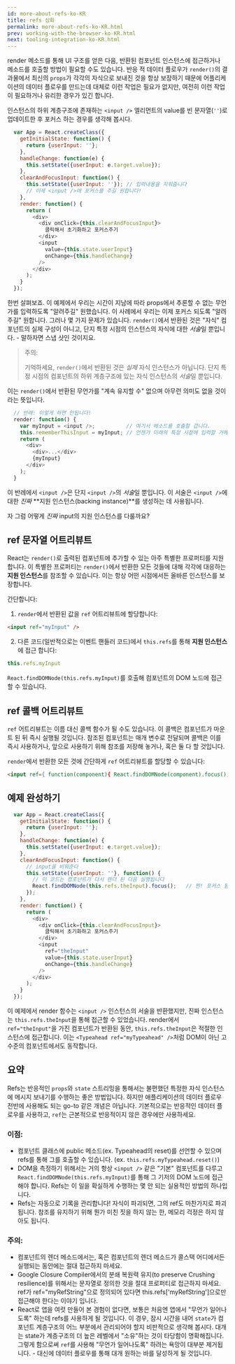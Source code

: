 ```yaml
---
id: more-about-refs-ko-KR
title: refs 심화
permalink: more-about-refs-ko-KR.html
prev: working-with-the-browser-ko-KR.html
next: tooling-integration-ko-KR.html
---
```

render 메소드를 통해 UI 구조를 얻은 다음, 반환된 컴포넌트 인스턴스에 접근하거나 메소드를 호출할 방법이 필요할 수도 있습니다. 반응 적 데이터 플로우가 `render()`의 결과물에서 최신의 `props`가 각각의 자식으로 보내진 것을 항상 보장하기 때문에 어플리케이션의 데이터 플로우를 만드는데 대체로 이런 작업은 필요가 없지만, 여전히 이런 작업이 필요하거나 유리한 경우가 있긴 합니다.

인스턴스의 하위 계층구조에 존재하는 `<input />` 엘리먼트의 value를 빈 문자열(`''`)로 업데이트한 후 포커스 하는 경우를 생각해 봅시다.

```javascript
  var App = React.createClass({
    getInitialState: function() {
      return {userInput: ''};
    },
    handleChange: function(e) {
      this.setState({userInput: e.target.value});
    },
    clearAndFocusInput: function() {
      this.setState({userInput: ''}); // 입력내용을 지워줍니다
      // 이제 <input />에 포커스를 주길 원합니다!
    },
    render: function() {
      return (
        <div>
          <div onClick={this.clearAndFocusInput}>
            클릭해서 초기화하고 포커스주기
          </div>
          <input
            value={this.state.userInput}
            onChange={this.handleChange}
          />
        </div>
      );
    }
  });
```


한번 살펴보죠. 이 예제에서 우리는 시간이 지남에 따라 props에서 추론할 수 없는 무언가를 입력하도록 "알려주길" 원했습니다. 이 사례에서 우리는 이제 포커스 되도록 "알려주길" 원합니다. 그러나 몇 가지 문제가 있습니다. `render()`에서 반환된 것은 "자식" 컴포넌트의 실제 구성이 아니고, 단지 특정 시점의 인스턴스의 자식에 대한 *서술*일 뿐입니다. - 말하자면 스냅 샷인 것이지요.

> 주의:
>
> 기억하세요, `render()`에서 반환된 것은 *실제* 자식 인스턴스가 아닙니다. 단지 특정 시점의 컴포넌트의 하위 계층구조에 있는 자식 인스턴스의 *서술*일 뿐입니다.


이는 `render()`에서 반환된 무언가를 "계속 유지할 수" 없으며 아무런 의미도 없을 것이라는 뜻입니다.

```javascript
  // 반례: 이렇게 하면 안됩니다!
  render: function() {
    var myInput = <input />;          // 여기서 메소드를 호출할 겁니다.
    this.rememberThisInput = myInput; // 언젠가 미래의 특정 시점에 입력할 거에요! YAY!
    return (
      <div>
        <div>...</div>
        {myInput}
      </div>
    );
  }
```

이 반례에서 `<input />`은 단지 `<input />`의 *서술*일 뿐입니다. 이 서술은 `<input />`에 대한 *진짜* **지원 인스턴스(backing instance)**를 생성하는 데 사용됩니다.

자 그럼 어떻게 *진짜* input의 지원 인스턴스를 다룰까요?

## ref 문자열 어트리뷰트

React는 `render()`로 출력된 컴포넌트에 추가할 수 있는 아주 특별한 프로퍼티를 지원합니다. 이 특별한 프로퍼티는 `render()`에서 반환한 모든 것들에 대해 각각에 대응하는 **지원 인스턴스**를 참조할 수 있습니다. 이는 항상 어떤 시점에서든 올바른 인스턴스를 보장합니다.


간단합니다:

1. `render`에서 반환된 값을 `ref` 어트리뷰트에 할당합니다:

  ```html
  <input ref="myInput" />
  ```

2. 다른 코드(일반적으로는 이벤트 핸들러 코드)에서 `this.refs`를 통해 **지원 인스턴스**에 접근 합니다:

  ```javascript
  this.refs.myInput
  ```

  `React.findDOMNode(this.refs.myInput)`를 호출해 컴포넌트의 DOM 노드에 접근할 수 있습니다.

## ref 콜백 어트리뷰트

`ref` 어트리뷰트는 이름 대신 콜백 함수가 될 수도 있습니다. 이 콜백은 컴포넌트가 마운트 된 뒤 즉시 실행될 것입니다. 참조된 컴포넌트는 매개 변수로 전달되며 콜백은 이를 즉시 사용하거나, 앞으로 사용하기 위해 참조를 저장해 놓거나, 혹은 둘 다 할 것입니다.

`render`에서 반환한 모든 것에 간단하게 `ref` 어트리뷰트를 할당할 수 있습니다:

  ```html
  <input ref={ function(component){ React.findDOMNode(component).focus();} } />
  ```

## 예제 완성하기

```javascript
  var App = React.createClass({
    getInitialState: function() {
      return {userInput: ''};
    },
    handleChange: function(e) {
      this.setState({userInput: e.target.value});
    },
    clearAndFocusInput: function() {
      // input을 비워준다
      this.setState({userInput: ''}, function() {
        // 이 코드는 컴포넌트가 다시 렌더 된 다음 실행됩니다
        React.findDOMNode(this.refs.theInput).focus();   // 짠! 포커스 됨!
      });
    },
    render: function() {
      return (
        <div>
          <div onClick={this.clearAndFocusInput}>
            클릭해서 초기화하고 포커스주기
          </div>
          <input
            ref="theInput"
            value={this.state.userInput}
            onChange={this.handleChange}
          />
        </div>
      );
    }
  });
```

이 예제에서 render 함수는 `<input />` 인스턴스의 서술을 반환했지만, 진짜 인스턴스는 `this.refs.theInput`을 통해 접근할 수 있었습니다. render에서 `ref="theInput"`을 가진 컴포넌트가 반환된 동안, `this.refs.theInput`은 적절한 인스턴스에 접근합니다. 이는 `<Typeahead ref="myTypeahead" />`처럼 DOM이 아닌 고수준의 컴포넌트에서도 동작합니다.


## 요약

Refs는 반응적인 `props`와 `state` 스트리밍을 통해서는 불편했던 특정한 자식 인스턴스에 메시지 보내기를 수행하는 좋은 방법입니다. 하지만 애플리케이션의 데이터 플로우 전반에 사용해도 되는 go-to 같은 개념은 아닙니다. 기본적으로는 반응적인 데이터 플로우를 사용하고, `ref`는 근본적으로 반응적이지 않은 경우에만 사용하세요.

### 이점:

- 컴포넌트 클래스에 public 메소드(ex. Typeahead의 reset)를 선언할 수 있으며 refs를 통해 그를 호출할 수 있습니다. (ex. `this.refs.myTypeahead.reset()`)
- DOM을 측정하기 위해서는 거의 항상 `<input />` 같은 "기본" 컴포넌트를 다루고 `React.findDOMNode(this.refs.myInput)`를 통해 그 기저의 DOM 노드에 접근해야 합니다. Refs는 이 일을 확실하게 수행하는 몇 안 되는 실용적인 방법의 하나입니다.
- Refs는 자동으로 기록을 관리합니다! 자식이 파괴되면, 그의 ref도 마찬가지로 파괴됩니다. 참조를 유지하기 위해 뭔가 미친 짓을 하지 않는 한, 메모리 걱정은 하지 않아도 됩니다. 

### 주의:

- 컴포넌트의 렌더 메소드에서는, 혹은 컴포넌트의 렌더 메소드가 콜스택 어디에서든 실행되는 동안에는 절대 접근하지 마세요.
- Google Closure Compiler에서의 분쇄 복원력 유지(to preserve Crushing resilience)를 위해서는 문자열로 정의한 것을 절대 프로퍼티로 접근하지 마세요. ref가 ref="myRefString"으로 정의되어 있다면 this.refs['myRefString']으로만 접근해야 한다는 이야기 입니다.
- React로 앱을 여럿 만들어 본 경험이 없다면, 보통은 처음엔 앱에서 "무언가 일어나도록" 하는데 refs를 사용하게 될 것입니다. 이 경우, 잠시 시간을 내어 `state`가 컴포넌트 계층구조의 어느 부분에서 관리되어야 할지 비판적으로 생각해 봅시다. 대개는 state가 계층구조의 더 높은 레벨에서 "소유"하는 것이 타당함이 명확해집니다. 그렇게 함으로써 `ref`를 사용해 "무언가 일어나도록" 하려는 욕망이 대부분 제거됩니다. - 대신에 데이터 플로우를 통해 대개 원하는 바를 달성하게 될 것입니다.
